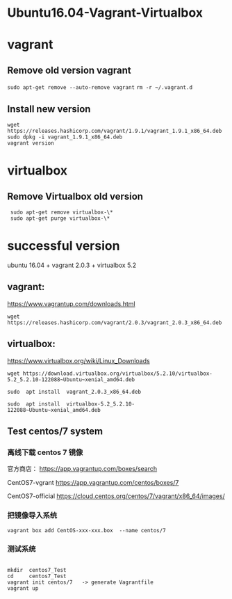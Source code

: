 # Ubuntu16.04-Vagrant-Virtualbox

# vagrant  
## Remove old version vagrant 
``` sudo apt-get remove --auto-remove vagrant ```
``` rm -r ~/.vagrant.d ```



## Install new version
```
wget https://releases.hashicorp.com/vagrant/1.9.1/vagrant_1.9.1_x86_64.deb
sudo dpkg -i vagrant_1.9.1_x86_64.deb 
vagrant version
```


# virtualbox

## Remove Virtualbox old version  

```  sudo apt-get remove virtualbox-\*   ```  
```  sudo apt-get purge virtualbox-\*    ```



#  successful version

ubuntu 16.04 + vagrant 2.0.3 + virtualbox 5.2      


## vagrant:
https://www.vagrantup.com/downloads.html   

```
wget https://releases.hashicorp.com/vagrant/2.0.3/vagrant_2.0.3_x86_64.deb    

```

## virtualbox:

https://www.virtualbox.org/wiki/Linux_Downloads

```
wget https://download.virtualbox.org/virtualbox/5.2.10/virtualbox-5.2_5.2.10-122088~Ubuntu~xenial_amd64.deb

```


```
sudo  apt install  vagrant_2.0.3_x86_64.deb 

sudo  apt install  virtualbox-5.2_5.2.10-122088~Ubuntu~xenial_amd64.deb

```


## Test centos/7 system

###  离线下载 centos 7 镜像

官方商店：
https://app.vagrantup.com/boxes/search


CentOS7-vgrant
https://app.vagrantup.com/centos/boxes/7   

CentOS7-official
https://cloud.centos.org/centos/7/vagrant/x86_64/images/  




###  把镜像导入系统

```
vagrant box add CentOS-xxx-xxx.box  --name centos/7

```

###  测试系统
```

mkdir  centos7_Test
cd     centos7_Test
vagrant init centos/7   -> generate Vagrantfile
vagrant up

```






